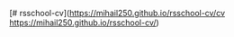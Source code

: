 [# rsschool-cv](https://mihail250.github.io/rsschool-cv/cv
https://mihail250.github.io/rsschool-cv/)
